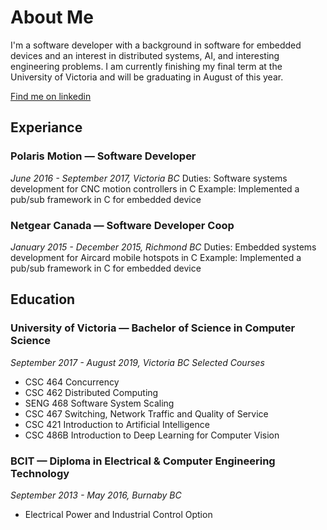 # About Me
I'm a software developer with a background in software for embedded devices and an interest in distributed systems, AI, and  interesting engineering problems.  I am currently finishing my final term at the University of Victoria and will be graduating in August of this year.

[Find me on linkedin](www.linkedin.com/in/paul-molina-plant)

## Experiance
### Polaris Motion — Software Developer
  _June 2016 - September 2017, Victoria BC_
  Duties: Software systems development for CNC motion controllers in C
  Example: Implemented a pub/sub framework in C for embedded device 
  
### Netgear Canada — Software Developer Coop
  _January 2015 - December 2015, Richmond BC_
  Duties: Embedded systems development for Aircard mobile hotspots in C
  Example: Implemented a pub/sub framework in C for embedded device

## Education
### University of Victoria — Bachelor of Science in Computer Science
  _September 2017 - August 2019, Victoria BC_
  _Selected Courses_
  - CSC	464	  Concurrency
  - CSC	462   Distributed Computing
  - SENG 468  Software System Scaling
  - CSC 467   Switching, Network Traffic and Quality of Service
  - CSC 421   Introduction to Artificial Intelligence
  - CSC 486B  Introduction to Deep Learning for Computer Vision
  
### BCIT — Diploma in Electrical & Computer Engineering Technology
  *September 2013 - May 2016, Burnaby BC*
  - Electrical Power and Industrial Control Option


